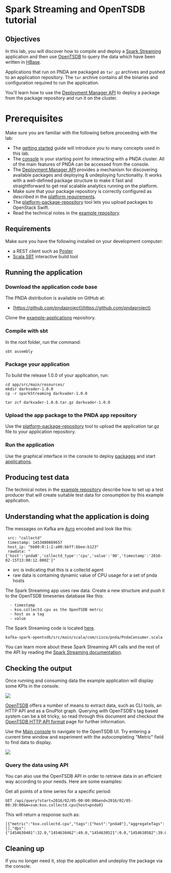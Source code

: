 # Spark Streaming and OpenTSDB tutorial

## Objectives

In this lab, you will discover how to compile and deploy a [Spark Streaming](https://github.com/pndaproject/example-applications/tree/master/kafka-spark-opentsdb) application and then use [OpenTSDB](../timeseries/opentsdb.md) to query the data which have been written in [HBase](https://hbase.apache.org/).

Applications that run on PNDA are packaged as `tar.gz` archives and pushed to an application repository. The `tar` archive contains all the binaries and configuration required to run the application. 

You'll learn how to use the [Deployment Manager API](https://github.com/pndaproject/platform-deployment-manager) to deploy a  package from the package repository and run it on the cluster.

# Prerequisites

Make sure you are familiar with the following before proceeding with the lab:

- The [getting started](../gettingstarted/README.md) guide will introduce you to many concepts used in this lab.
- The [console](../console/README.md) is your starting point for interacting with a PNDA cluster. All of the main features of PNDA can be accessed from the console.
- The [Deployment Manager API](https://github.com/pndaproject/platform-deployment-manager) provides a mechanism for discovering available packages and deploying & undeploying functionality. It works with a well-defined package structure to make it fast and straightforward to get real scalable analytics running on the platform.
- Make sure that your package repository is correctly configured as described in the [platform requirements](../provisioning/platform_requirements.md).
- The [platform-package-repository](https://github.com/pndaproject/platform-package-repository) tool lets you upload packages to OpenStack Swift. 
- Read the technical notes in the [example repository](https://github.com/pndaproject/example-applications/tree/master/kafka-spark-opentsdb).



## Requirements

Make sure you have the following installed on your development computer: 

- a REST client such as [Poster](https://addons.mozilla.org/en-US/firefox/addon/poster/)
- [Scala SBT](http://www.scala-sbt.org) interactive build tool

## Running the application

### Download the application code base

The PNDA distribution is available on GitHub at:

 * [https://github.com/pndaproject](https://github.com/pndaproject)

Clone the [example-applications](https://github.com/pndaproject/example-applications/tree/master/kafka-spark-opentsdb) repository. 

### Compile with sbt

In the root folder, run the command:
```
sbt assembly
```

### Package your application

To build the release 1.0.0 of your application, run:

```
cd app/src/main/resources/
mkdir darkvader-1.0.0
cp -r sparkStreaming darkvader-1.0.0

tar zcf darkvader-1.0.0.tar.gz darkvader-1.0.0
```

### Upload the app package to the PNDA app repository

Use the [platform-package-repository](https://github.com/pndaproject/platform-package-repository) tool to upload the application tar.gz file to your application repository.

### Run the application

Use the graphical interface in the console to deploy [packages](../console/packages.md) and start [applications](../console/applications.md). 

## Producing test data

The technical notes in the [example repository](https://github.com/pndaproject/example-applications/tree/master/kafka-spark-opentsdb) describe how to set up a test producer that will create suitable test data for consumption by this example application.

## Understanding what the application is doing

The messages on Kafka are [Avro](https://avro.apache.org/docs/current/) encoded and look like this:
``` 
 src: "collectd"
 timestamp: 1453480869657
 host_ip: "bb80:0:1:2:a00:bbff:bbee:b123"
 rawdata: "{'host':'pnda0','collectd_type':'cpu','value':'90','timestamp':'2016-02-15T13:00:12.000Z'}"
```
 - src is indicating that this is a collectd agent
 - raw data is containing dynamic value of CPU usage for a set of pnda hosts


The Spark Streaming app uses raw data. Create a new structure and push it to the OpenTSDB timeseries database like this:
```
  - timestamp
  - kso.collectd.cpu as the OpenTSDB metric
  - host as a tag
  - value
```

The Spark Streaming code is located [here](https://github.com/pndaproject/example-applications/blob/master/kafka-spark-opentsdb/src/main/scala/com/cisco/pnda/PndaConsumer.scala).
```
kafka-spark-opentsdb/src/main/scala/com/cisco/pnda/PndaConsumer.scala
```
You can learn more about these Spark Streaming API calls and the rest of the API by reading the [Spark Streaming documentation](http://spark.apache.org/docs/1.3.0/streaming-programming-guide.html).


## Checking the output

Once running and consuming data the example application will display some KPIs in the console.

![](../images/kso-summary.png)

[OpenTSDB](../timeseries/opentsdb.md) offers a number of means to extract data, such as CLI tools, an HTTP API and as a GnuPlot graph. Querying with OpenTSDB's tag based system can be a bit tricky, so read through this document and checkout the [OpenTSDB HTTP API format](thttp://opentsdb.net/docs/build/html/user_guide/query/index.html) page for further information.

Use the [Main console](../console/README.md) to navigate to the OpenTSDB UI. Try entering a current time window and experiment with the autocompleting "Metric" field to find data to display.

![](../images/kso-tsd.png)


### Query the data using API

You can also use the OpenTSDB API in order to retrieve data in an efficient way according to your needs. Here are some examples:

Get all points of a time series for a specific period:
```
GET /api/query?start=2016/02/05-00:00:00&end=2016/02/05-00:30:00&m=sum:kso.collectd.cpu{host=pnda0}
```
This will return a response such as:
```
[{"metric":"kso.collectd.cpu","tags":{"host":"pnda0"},"aggregateTags":[],"dps":{"1454630401":32.0,"1454630462":49.0,"1454630521":0.0,"1454630582":39.0,"1454630642":13.0,"1454630701":9.0,"1454630762":11.0,"1454630821":6.0,"1454630882":69.0,"1454630942":29.0,"1454631001":27.0,"1454631062":77.0,"1454631121":73.0,"1454631182":12.0,"1454631241":2.0,"1454631302":5.0,"1454631362":48.0,"1454631421":14.0,"1454631482":46.0,"1454631541":93.0,"1454631602":75.0,"1454631661":3.0,"1454631722":26.0,"1454631781":33.0,"1454631842":9.0,"1454631901":67.0,"1454631962":55.0,"1454632021":90.0,"1454632082":10.0,"1454632141":64.0}}]
```

## Cleaning up

If you no longer need it, stop the application and undeploy the package via the console.
